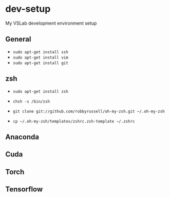 # dev-setup
My VSLab development environment setup

## General
- `sudo apt-get install ssh`
- `sudo apt-get install vim`
- `sudo apt-get install git`

## zsh

- `sudo apt-get install zsh`

- `chsh -s /bin/zsh`

- `git clone git://github.com/robbyrussell/oh-my-zsh.git ~/.oh-my-zsh`

- `cp ~/.oh-my-zsh/templates/zshrc.zsh-template ~/.zshrc`

## Anaconda

## Cuda


## Torch

## Tensorflow
